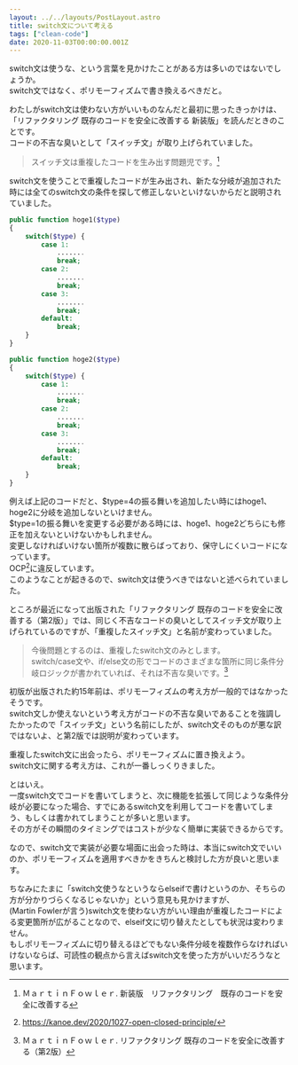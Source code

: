 ```yaml
---
layout: ../../layouts/PostLayout.astro
title: switch文について考える
tags: ["clean-code"]
date: 2020-11-03T00:00:00.001Z
---
```


switch文は使うな、という言葉を見かけたことがある方は多いのではないでしょうか。   
switch文ではなく、ポリモーフィズムで書き換えるべきだと。 

わたしがswitch文は使わない方がいいものなんだと最初に思ったきっかけは、「リファクタリング 既存のコードを安全に改善する 新装版」を読んだときのことです。  
コードの不吉な臭いとして「スイッチ文」が取り上げられていました。

> スイッチ文は重複したコードを生み出す問題児です。[^1]

switch文を使うことで重複したコードが生み出され、新たな分岐が追加された時には全てのswitch文の条件を探して修正しないといけないからだと説明されていました。

```php
public function hoge1($type)
{
    switch($type) {
        case 1:
            .......
            break;
        case 2:
            .......
            break;
        case 3:
            .......
            break;
        default:
            break;
    }
}

public function hoge2($type)
{
    switch($type) {
        case 1:
            .......
            break;
        case 2:
            .......
            break;
        case 3:
            .......
            break;
        default:
            break;
    }
}
```

例えば上記のコードだと、$type=4の振る舞いを追加したい時にはhoge1、hoge2に分岐を追加しないといけません。  
$type=1の振る舞いを変更する必要がある時には、hoge1、hoge2どちらにも修正を加えないといけないかもしれません。  
変更しなければいけない箇所が複数に散らばっており、保守しにくいコードになっています。  
OCP[^2]に違反しています。  
このようなことが起きるので、switch文は使うべきではないと述べられていました。

ところが最近になって出版された「リファクタリング 既存のコードを安全に改善する（第2版）」では、同じく不吉なコードの臭いとしてスイッチ文が取り上げられているのですが、「重複したスイッチ文」と名前が変わっていました。

> 今後問題とするのは、重複したswitch文のみとします。  
> switch/case文や、if/else文の形でコードのさまざまな箇所に同じ条件分岐ロジックが書かれていれば、それは不吉な臭いです。[^3]

初版が出版された約15年前は、ポリモーフィズムの考え方が一般的ではなかったそうです。  
switch文しか使えないという考え方がコードの不吉な臭いであることを強調したかったので「スイッチ文」という名前にしたが、switch文そのものが悪な訳ではないよ、と第2版では説明が変わっています。

重複したswitch文に出会ったら、ポリモーフィズムに置き換えよう。  
switch文に関する考え方は、これが一番しっくりきました。

とはいえ。  
一度switch文でコードを書いてしまうと、次に機能を拡張して同じような条件分岐が必要になった場合、すでにあるswitch文を利用してコードを書いてしまう、もしくは書かれてしまうことが多いと思います。  
その方がその瞬間のタイミングではコストが少なく簡単に実装できるからです。

なので、switch文で実装が必要な場面に出会った時は、本当にswitch文でいいのか、ポリモーフィズムを適用すべきかをきちんと検討した方が良いと思います。

ちなみにたまに「switch文使うなというならelseifで書けというのか、そちらの方が分かりづらくなるじゃないか」という意見も見かけますが、  
(Martin Fowlerが言う)switch文を使わない方がいい理由が重複したコードによる変更箇所が広がることなので、elseif文に切り替えたとしても状況は変わりません。  
もしポリモーフィズムに切り替えるほどでもない条件分岐を複数作らなければいけないならば、可読性の観点から言えばswitch文を使った方がいいだろうなと思います。

[^1]: ＭａｒｔｉｎＦｏｗｌｅｒ. 新装版　リファクタリング　既存のコードを安全に改善する
[^2]: https://kanoe.dev/2020/1027-open-closed-principle/
[^3]: ＭａｒｔｉｎＦｏｗｌｅｒ. リファクタリング 既存のコードを安全に改善する（第2版）

